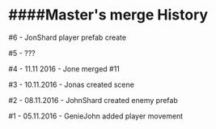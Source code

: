 

####Master's merge History
============================


\#6 - JonShard player prefab create

\#5 - ???

\#4  - 11.11 2016 - Jone merged #11

\#3 - 10.11.2016 - Jonas created scene

\#2 - 08.11.2016 - JohnShard created enemy prefab

\#1 - 05.11.2016 - GenieJohn added player movement
